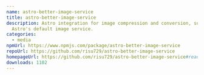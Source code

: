 ```yaml
---
name: astro-better-image-service
title: astro-better-image-service
description: Astro integration for image compression and conversion, superseding
  Astro's default image service.
categories:
  - media
npmUrl: https://www.npmjs.com/package/astro-better-image-service
repoUrl: https://github.com/risu729/astro-better-image-service
homepageUrl: https://github.com/risu729/astro-better-image-service#readme
downloads: 1102
---
```

